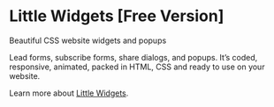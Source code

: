 # Little Widgets [Free Version]
Beautiful CSS website widgets and popups

Lead forms, subscribe forms, share dialogs, and popups. It’s coded, responsive, animated, packed in HTML, CSS and ready to use on your website.

Learn more about [Little Widgets](https://niceverynice.com/little-widgets).
